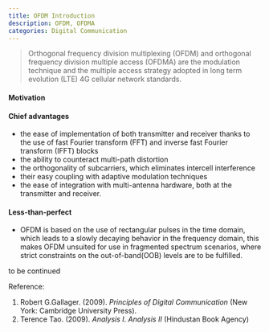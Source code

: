 ```yaml
---
title: OFDM Introduction
description: OFDM, OFDMA
categories: Digital Communication
---
```


> Orthogonal frequency division multiplexing (OFDM) and orthogonal frequency division multiple access (OFDMA) are the modulation technique and the multiple access strategy adopted in long term evolution (LTE) 4G cellular network standards.

#### **Motivation**
#### **Chief advantages**
* the ease of implementation of both transmitter and receiver thanks to the use of fast Fourier transform (FFT) and inverse fast Fourier transform (IFFT) blocks
* the ability to counteract multi-path distortion
* the orthogonality of subcarriers, which eliminates intercell interference
* their easy coupling with adaptive modulation techniques
* the ease of integration with multi-antenna hardware, both at the transmitter and receiver.   

#### **Less-than-perfect**
* OFDM is based on the use of rectangular pulses in the time domain, which leads to a slowly decaying behavior in the frequency domain, this makes OFDM unsuited for use in fragmented spectrum scenarios, where strict constraints on the out-of-band(OOB) levels are to be fulfilled.  


to be continued


Reference:

1. Robert G.Gallager. (2009). *Principles of Digital Communication* (New York: Cambridge University Press).
2. Terence Tao. (2009). *Analysis I*. *Analysis II* (Hindustan Book Agency)
